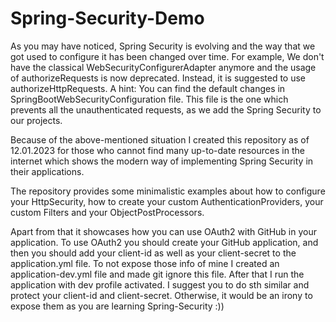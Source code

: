 # Spring-Security-Demo

As you may have noticed, Spring Security is evolving and the way that we got used to configure it has been changed over time. For example,
We don't have the classical WebSecurityConfigurerAdapter anymore and the usage of authorizeRequests is now deprecated. Instead, it is
suggested to use authorizeHttpRequests. A hint: You can find the default changes in SpringBootWebSecurityConfiguration
file. This file is the one which prevents all the unauthenticated requests, as we add the Spring Security
to our projects.

Because of the above-mentioned situation I created this repository as of 12.01.2023 for those who cannot find many up-to-date resources in the internet
which shows the modern way of implementing Spring Security in their applications.

The repository provides some minimalistic examples about how to configure your HttpSecurity, how to create your custom AuthenticationProviders, your custom Filters and your ObjectPostProcessors.

Apart from that it showcases how you can use OAuth2 with GitHub in your application. To use OAuth2 you should create your GitHub application, and then you should
add your client-id as well as your client-secret to the application.yml file. To not expose those info of mine I created an application-dev.yml file and made git
ignore this file. After that I run the application with dev profile activated. I suggest you to do sth similar and protect your client-id and client-secret.
Otherwise, it would be an irony to expose them as you are learning Spring-Security :))
